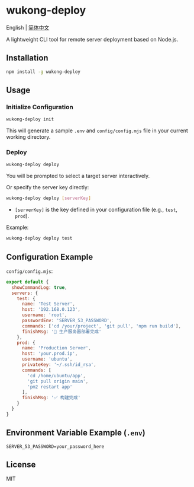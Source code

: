 # wukong-deploy

English | [简体中文](./README.zh-CN.md)

A lightweight CLI tool for remote server deployment based on Node.js.

## Installation

```bash
npm install -g wukong-deploy
```

## Usage

### Initialize Configuration

```bash
wukong-deploy init
```

This will generate a sample `.env` and `config/config.mjs` file in your current working directory.

### Deploy

```bash
wukong-deploy deploy
```

You will be prompted to select a target server interactively.

Or specify the server key directly:

```bash
wukong-deploy deploy [serverKey]
```

- `[serverKey]` is the key defined in your configuration file (e.g., `test`, `prod`).

Example:

```bash
wukong-deploy deploy test
```

## Configuration Example

`config/config.mjs`:

```js
export default {
  showCommandLog: true,
  servers: {
    test: {
      name: 'Test Server',
      host: '192.168.0.123',
      username: 'root',
      passwordEnv: 'SERVER_53_PASSWORD',
      commands: ['cd /your/project', 'git pull', 'npm run build'],
      finishMsg: '🎉 生产服务器部署完成'
    },
    prod: {
      name: 'Production Server',
      host: 'your.prod.ip',
      username: 'ubuntu',
      privateKey: '~/.ssh/id_rsa',
      commands: [
        'cd /home/ubuntu/app',
        'git pull origin main',
        'pm2 restart app'
      ],
      finishMsg: '✅ 构建完成'
    }
  }
}
```

## Environment Variable Example (`.env`)

```env
SERVER_53_PASSWORD=your_password_here
```

## License

MIT
